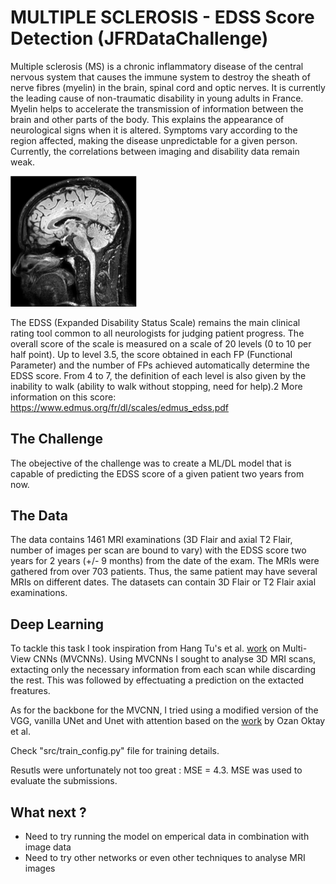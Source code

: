 # MULTIPLE SCLEROSIS - EDSS Score Detection (JFRDataChallenge)
Multiple sclerosis (MS) is a chronic inflammatory disease of the central nervous system that causes the immune system to destroy the sheath of nerve fibres (myelin) in the brain, spinal cord and optic nerves. It is currently the leading cause of non-traumatic disability in young adults in France.
Myelin helps to accelerate the transmission of information between the brain and other parts of the body. This explains the appearance of neurological signs when it is altered. Symptoms vary according to the region affected, making the disease unpredictable for a given person. Currently, the correlations between imaging and disability data remain weak.

<img src="brain_scan.png" width="40%" center=True>

The EDSS (Expanded Disability Status Scale) remains the main clinical rating tool common to all neurologists for judging patient progress. The overall score of the scale is measured on a scale of 20 levels (0 to 10 per half point). Up to level 3.5, the score obtained in each FP (Functional Parameter) and the number of FPs achieved automatically determine the EDSS score. From 4 to 7, the definition of each level is also given by the inability to walk (ability to walk without stopping, need for help).2 More information on this score: https://www.edmus.org/fr/dl/scales/edmus_edss.pdf


## The Challenge
The obejective of the challenge was to create a ML/DL model that is capable of predicting the EDSS score of a given patient two years from now.

## The Data
The data contains 1461 MRI examinations (3D Flair and axial T2 Flair, number of images per scan are bound to vary) with the EDSS score two years for  2 years (+/- 9 months) from the date of the exam. The MRIs were gathered from over 703 patients. Thus, the same patient may have several MRIs on different dates. The datasets can contain 3D Flair or T2 Flair axial examinations.

## Deep Learning
To tackle this task I took inspiration from Hang Tu's et al. [work](http://vis-www.cs.umass.edu/mvcnn/docs/su15mvcnn.pdf) on Multi-View CNNs (MVCNNs). Using MVCNNs I sought to analyse 3D MRI scans, extacting only the necessary information from each scan while discarding the rest. This was followed by effectuating a prediction on the extacted freatures. 

As for the backbone for the MVCNN, I tried using a modified version of the VGG, vanilla UNet and Unet with attention based on the [work](https://arxiv.org/pdf/1804.03999.pdf) by Ozan Oktay et al.

Check "src/train_config.py" file for training details.

Resutls were unfortunately not too great : MSE = 4.3. MSE was used to evaluate the submissions.

## What next ?
- Need to try running the model on emperical data in combination with image data
- Need to try other networks or even other techniques to analyse MRI images



